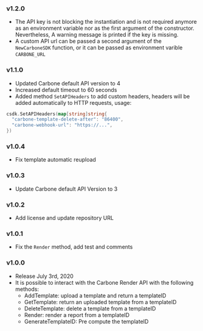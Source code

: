 ### v1.2.0
 - The API key is not blocking the instantiation and is not required anymore as an environment variable nor as the first argument of the constructor. Nevertheless, A warning message is printed if the key is missing.
 - A custom API url can be passed a second argument of the `NewCarboneSDK` function, or it can be passed as environment varible `CARBONE_URL`

### v1.1.0
 - Updated Carbone default API version to 4
 - Increased default timeout to 60 seconds
 - Added method `SetAPIHeaders` to add custom headers, headers will be added automatically to HTTP requests, usage:
  ```go
  csdk.SetAPIHeaders(map[string]string{
    "carbone-template-delete-after": "86400",
    "carbone-webhook-url": "https://...",
  })
  ```

### v1.0.4
 - Fix template automatic reupload

### v1.0.3
 - Update Carbone default API Version to 3

### v1.0.2
 - Add license and update repository URL

### v1.0.1
 - Fix the `Render` method, add test and comments

### v1.0.0
  - Release July 3rd, 2020
  - It is possible to interact with the Carbone Render API with the following methods:
    - AddTemplate: upload a template and return a templateID
    - GetTemplate: return an uploaded template from a templateID
    - DeleteTemplate: delete a template from a templateID
    - Render: render a report from a templateID
    - GenerateTemplateID: Pre compute the templateID
